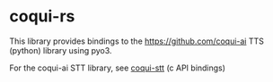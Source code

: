 # coqui-rs

This library provides bindings to the https://github.com/coqui-ai TTS (python) library using pyo3.

For the coqui-ai STT library, see [coqui-stt](https://crates.io/crates/coqui-stt) (c API bindings)
